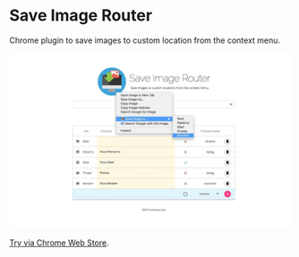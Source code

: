 # Save Image Router

Chrome plugin to save images to custom location from the context menu.

![screenshot](./screenshot.png?raw=true "screenshot")

[Try via Chrome Web Store](https://chrome.google.com/webstore/detail/save-image-router/pkimacjjcahflldkhofmdjlelllacbil).
 
